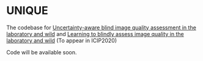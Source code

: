 # UNIQUE
The codebase for 
[Uncertainty-aware blind image quality assessment in the laboratory and wild](https://arxiv.org/pdf/2005.13983.pdf) 
and
[Learning to blindly assess image quality in the laboratory and wild](https://arxiv.org/pdf/1907.00516.pdf) (To appear in ICIP2020)

Code will be available soon.
